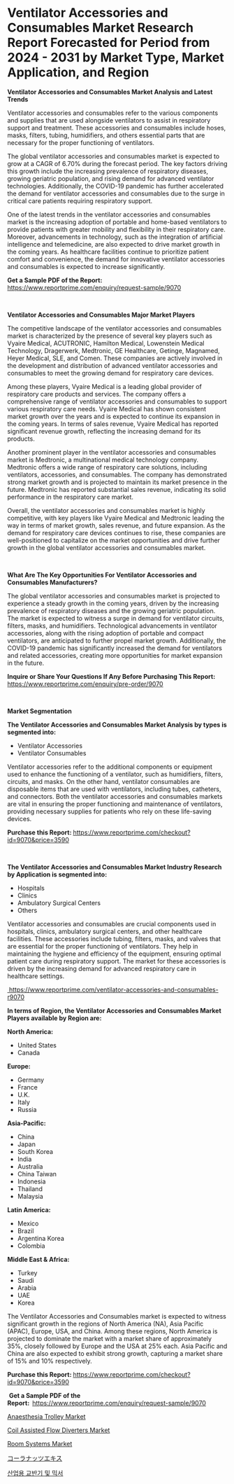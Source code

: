 <p><h1>Ventilator Accessories and Consumables Market Research Report Forecasted for Period from 2024 -  2031 by Market Type, Market Application, and Region</h1></p><p><strong>Ventilator Accessories and Consumables Market Analysis and Latest Trends</strong></p>
<p><p>Ventilator accessories and consumables refer to the various components and supplies that are used alongside ventilators to assist in respiratory support and treatment. These accessories and consumables include hoses, masks, filters, tubing, humidifiers, and others essential parts that are necessary for the proper functioning of ventilators. </p><p>The global ventilator accessories and consumables market is expected to grow at a CAGR of 6.70% during the forecast period. The key factors driving this growth include the increasing prevalence of respiratory diseases, growing geriatric population, and rising demand for advanced ventilator technologies. Additionally, the COVID-19 pandemic has further accelerated the demand for ventilator accessories and consumables due to the surge in critical care patients requiring respiratory support.</p><p>One of the latest trends in the ventilator accessories and consumables market is the increasing adoption of portable and home-based ventilators to provide patients with greater mobility and flexibility in their respiratory care. Moreover, advancements in technology, such as the integration of artificial intelligence and telemedicine, are also expected to drive market growth in the coming years. As healthcare facilities continue to prioritize patient comfort and convenience, the demand for innovative ventilator accessories and consumables is expected to increase significantly.</p></p>
<p><strong>Get a Sample PDF of the Report:&nbsp;</strong> <a href="https://www.reportprime.com/enquiry/request-sample/9070">https://www.reportprime.com/enquiry/request-sample/9070</a></p>
<p>&nbsp;</p>
<p><strong>Ventilator Accessories and Consumables Major Market Players</strong></p>
<p><p>The competitive landscape of the ventilator accessories and consumables market is characterized by the presence of several key players such as Vyaire Medical, ACUTRONIC, Hamilton Medical, Lowenstein Medical Technology, Dragerwerk, Medtronic, GE Healthcare, Getinge, Magnamed, Heyer Medical, SLE, and Comen. These companies are actively involved in the development and distribution of advanced ventilator accessories and consumables to meet the growing demand for respiratory care devices.</p><p>Among these players, Vyaire Medical is a leading global provider of respiratory care products and services. The company offers a comprehensive range of ventilator accessories and consumables to support various respiratory care needs. Vyaire Medical has shown consistent market growth over the years and is expected to continue its expansion in the coming years. In terms of sales revenue, Vyaire Medical has reported significant revenue growth, reflecting the increasing demand for its products.</p><p>Another prominent player in the ventilator accessories and consumables market is Medtronic, a multinational medical technology company. Medtronic offers a wide range of respiratory care solutions, including ventilators, accessories, and consumables. The company has demonstrated strong market growth and is projected to maintain its market presence in the future. Medtronic has reported substantial sales revenue, indicating its solid performance in the respiratory care market.</p><p>Overall, the ventilator accessories and consumables market is highly competitive, with key players like Vyaire Medical and Medtronic leading the way in terms of market growth, sales revenue, and future expansion. As the demand for respiratory care devices continues to rise, these companies are well-positioned to capitalize on the market opportunities and drive further growth in the global ventilator accessories and consumables market.</p></p>
<p>&nbsp;</p>
<p><strong>What Are The Key Opportunities For Ventilator Accessories and Consumables Manufacturers?</strong></p>
<p><p>The global ventilator accessories and consumables market is projected to experience a steady growth in the coming years, driven by the increasing prevalence of respiratory diseases and the growing geriatric population. The market is expected to witness a surge in demand for ventilator circuits, filters, masks, and humidifiers. Technological advancements in ventilator accessories, along with the rising adoption of portable and compact ventilators, are anticipated to further propel market growth. Additionally, the COVID-19 pandemic has significantly increased the demand for ventilators and related accessories, creating more opportunities for market expansion in the future.</p></p>
<p><strong>Inquire or Share Your Questions If Any Before Purchasing This Report:</strong> <a href="https://www.reportprime.com/enquiry/pre-order/9070">https://www.reportprime.com/enquiry/pre-order/9070</a></p>
<p>&nbsp;</p>
<p><strong>Market Segmentation</strong></p>
<p><strong>The Ventilator Accessories and Consumables Market Analysis by types is segmented into:</strong></p>
<p><ul><li>Ventilator Accessories</li><li>Ventilator Consumables</li></ul></p>
<p><p>Ventilator accessories refer to the additional components or equipment used to enhance the functioning of a ventilator, such as humidifiers, filters, circuits, and masks. On the other hand, ventilator consumables are disposable items that are used with ventilators, including tubes, catheters, and connectors. Both the ventilator accessories and consumables markets are vital in ensuring the proper functioning and maintenance of ventilators, providing necessary supplies for patients who rely on these life-saving devices.</p></p>
<p><strong>Purchase this Report:&nbsp;</strong><a href="https://www.reportprime.com/checkout?id=9070&price=3590">https://www.reportprime.com/checkout?id=9070&price=3590</a></p>
<p>&nbsp;</p>
<p><strong>The Ventilator Accessories and Consumables Market Industry Research by Application is segmented into:</strong></p>
<p><ul><li>Hospitals</li><li>Clinics</li><li>Ambulatory Surgical Centers</li><li>Others</li></ul></p>
<p><p>Ventilator accessories and consumables are crucial components used in hospitals, clinics, ambulatory surgical centers, and other healthcare facilities. These accessories include tubing, filters, masks, and valves that are essential for the proper functioning of ventilators. They help in maintaining the hygiene and efficiency of the equipment, ensuring optimal patient care during respiratory support. The market for these accessories is driven by the increasing demand for advanced respiratory care in healthcare settings.</p></p>
<p><a href="https://www.reportprime.com/ventilator-accessories-and-consumables-r9070">&nbsp;https://www.reportprime.com/ventilator-accessories-and-consumables-r9070</a></p>
<p><strong>In terms of Region, the Ventilator Accessories and Consumables Market Players available by Region are:</strong></p>
<p>
    <p> <strong> North America: </strong>
        <ul>
            <li>United States</li>
            <li>Canada</li>
        </ul>
        </p> 
    <p> <strong> Europe: </strong>
        <ul>
            <li>Germany</li>
            <li>France</li>
            <li>U.K.</li>
            <li>Italy</li>
            <li>Russia</li>
        </ul>
        </p> 
    <p> <strong> Asia-Pacific: </strong>
        <ul>
            <li>China</li>
            <li>Japan</li>
            <li>South Korea</li>
            <li>India</li>
            <li>Australia</li>
            <li>China Taiwan</li>
            <li>Indonesia</li>
            <li>Thailand</li>
            <li>Malaysia</li>
        </ul>
        </p> 
    <p> <strong> Latin America: </strong>
        <ul>
            <li>Mexico</li>
            <li>Brazil</li>
            <li>Argentina Korea</li>
            <li>Colombia</li>
        </ul>
        </p> 
    <p> <strong> Middle East & Africa: </strong>
        <ul>
            <li>Turkey</li>
            <li>Saudi</li>
            <li>Arabia</li>
            <li>UAE</li>
            <li>Korea</li>
        </ul>
    </p>
    </p>
<p><p>The Ventilator Accessories and Consumables market is expected to witness significant growth in the regions of North America (NA), Asia Pacific (APAC), Europe, USA, and China. Among these regions, North America is projected to dominate the market with a market share of approximately 35%, closely followed by Europe and the USA at 25% each. Asia Pacific and China are also expected to exhibit strong growth, capturing a market share of 15% and 10% respectively.</p></p>
<p><strong>Purchase this Report: </strong><a href="https://www.reportprime.com/checkout?id=9070&price=3590">https://www.reportprime.com/checkout?id=9070&price=3590</a></p>
<p>&nbsp;<strong>Get a Sample PDF of the Report:&nbsp;&nbsp;</strong><a href="https://www.reportprime.com/enquiry/request-sample/9070">https://www.reportprime.com/enquiry/request-sample/9070</a></p>
<p><strong></strong></p>
<p><p><a href="https://github.com/goodweq44/Market-Research-Report-List-1/blob/main/anaesthesia-trolley-market.md">Anaesthesia Trolley Market</a></p><p><a href="https://github.com/ajohirul8010/Market-Research-Report-List-1/blob/main/coil-assisted-flow-diverters-market.md">Coil Assisted Flow Diverters Market</a></p><p><a href="https://issuu.com/reportprime-2/docs/room-systems-market-size-2030.pptx">Room Systems Market</a></p><p><a href="https://github.com/decker5351/Market-Research-Report-List-2/blob/main/307970378203.md">コーラナッツエキス</a></p><p><a href="https://github.com/muchswr/Market-Research-Report-List-1/blob/main/3067241100012.md">산업용 교반기 및 믹서</a></p></p>